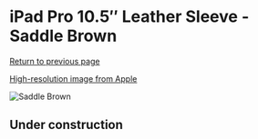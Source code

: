 # iPad Pro 10.5″ Leather Sleeve - Saddle Brown

[Return to previous page](/ipad_pro105)

[High-resolution image from Apple](https://store.storeimages.cdn-apple.com/8756/as-images.apple.com/is/MPU12?wid=4500&hei=4500&fmt=png)

<div style="width: 512px"><img src="/almost_uncompressed/MPU12.webp" alt="Saddle Brown"></div>

## Under construction
